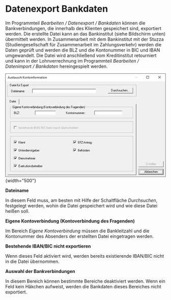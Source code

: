 # Datenexport Bankdaten

Im Programmteil *Bearbeiten / Datenexport / Bankdaten* können die Bankverbindungen, die innerhalb des Klienten gespeichert sind, 
exportiert werden. Die erstellte Datei kann an das Bankinstitut (siehe Bildschirm unten) übermittelt werden. In Zusammenarbeit mit dem Bankinstitut mit der Stuzza (Studiengesellschaft für Zusammenarbeit im Zahlungsverkehr) werden die Daten geprüft und werden die BLZ und die Kontonummer in BIC und IBAN umgewandelt. Die Datei wird anschließend vom Kreditinstitut retourniert und kann in der Lohnverrechnung im Programmteil *Bearbeiten / Datenimport / Bankdaten* hereingespielt werden.

![Image](<img/image289.png>){width="500"}

**Dateiname**

In diesem Feld muss, am besten mit Hilfe der Schaltfläche *Durchsuchen*, festgelegt werden, wohin die Datei gespeichert wird und wie diese Datei heißen soll.

**Eigene Kontoverbindung (Kontoverbindung des Fragenden)**

Im Bereich *Eigene Kontoverbindung* müssen die Bankleitzahl und die Kontonummer des Absenders der erstellten Datei eingetragen werden.

**Bestehende IBAN/BIC nicht exportieren**

Wenn dieses Feld aktiviert wird, werden bereits existierende IBAN/BIC nicht in die Datei übernommen.

**Auswahl der Bankverbindungen**

In diesem Bereich können bestimmte Bereiche deaktiviert werden. Wenn ein Feld kein Häkchen aufweist, werden die Bankdaten dieses Bereiches nicht exportiert.